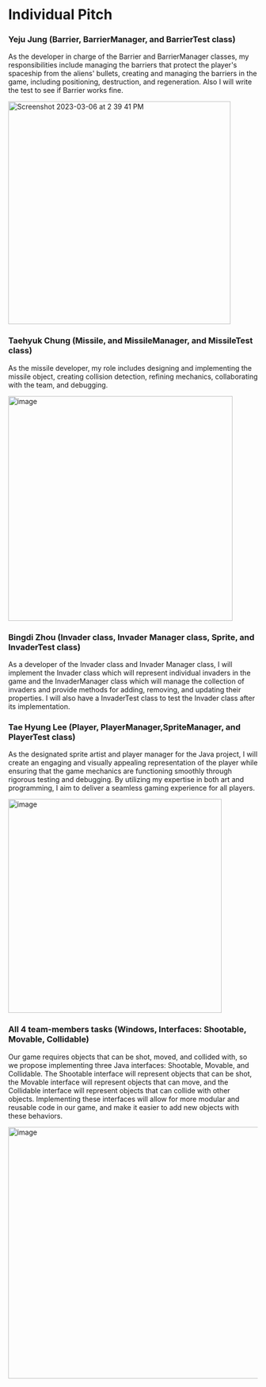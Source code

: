 # Individual Pitch


### Yeju Jung (Barrier, BarrierManager, and BarrierTest class)
As the developer in charge of the Barrier and BarrierManager classes, my responsibilities include managing the barriers that protect the player's spaceship from the aliens' bullets, creating and managing the barriers in the game, including positioning, destruction, and regeneration. Also I will write the test to see if Barrier works fine.

<img width="449" alt="Screenshot 2023-03-06 at 2 39 41 PM" src="https://user-images.githubusercontent.com/113398044/223275167-c37bd125-0ad5-47dc-9c12-c9a2ee32c36a.png">


### Taehyuk Chung (Missile, and  MissileManager, and MissileTest class)
As the missile developer, my role includes designing and implementing the missile object, creating collision detection, refining mechanics, collaborating with the team, and debugging.

<img width="453" alt="image" src="https://user-images.githubusercontent.com/108831857/223274787-e319b1d8-8a09-4395-be79-46e112e3a27a.png">


### Bingdi Zhou (Invader class, Invader Manager class, Sprite, and InvaderTest class)
As a developer of the Invader class and Invader Manager class, I will implement the Invader class which will represent individual invaders in the game and the InvaderManager class which will manage the collection of invaders and provide methods for adding, removing, and updating their properties. I will also have a InvaderTest class to test  the Invader class after its implementation.

### Tae Hyung Lee (Player, PlayerManager,SpriteManager, and PlayerTest class)
As the designated sprite artist and player manager for the Java project, I will create an engaging and visually appealing representation of the player while ensuring that the game mechanics are functioning smoothly through rigorous testing and debugging. By utilizing my expertise in both art and programming, I aim to deliver a seamless gaming experience for all players.

<img width="431" alt="image" src="https://user-images.githubusercontent.com/108831857/223274951-9ba0da46-091c-42d7-802c-7ef3c68580c7.png">


### All 4 team-members tasks (Windows, Interfaces: Shootable, Movable, Collidable)
Our game requires objects that can be shot, moved, and collided with, so we propose implementing three Java interfaces: Shootable, Movable, and Collidable.
The Shootable interface will represent objects that can be shot, the Movable interface will represent objects that can move, and the Collidable interface will represent objects that can collide with other objects.
Implementing these interfaces will allow for more modular and reusable code in our game, and make it easier to add new objects with these behaviors.

<img width="507" alt="image" src="https://user-images.githubusercontent.com/108831857/223274892-d6c022c7-95cf-4653-8091-e24f3c605b32.png">



